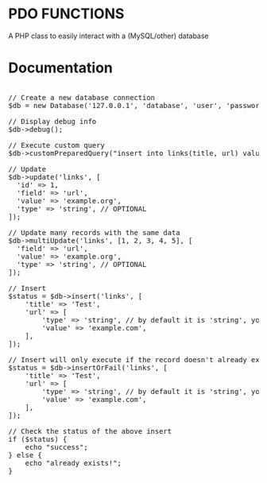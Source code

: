 # PDO FUNCTIONS
A PHP class to easily interact with a (MySQL/other) database

# Documentation

<pre>

// Create a new database connection
$db = new Database('127.0.0.1', 'database', 'user', 'password');

// Display debug info
$db->debug();

// Execute custom query
$db->customPreparedQuery("insert into links(title, url) values('Test', 'example.com')");

// Update
$db->update('links', [
  'id' => 1,
  'field' => 'url',
  'value' => 'example.org',
  'type' => 'string', // OPTIONAL
]);

// Update many records with the same data
$db->multiUpdate('links', [1, 2, 3, 4, 5], [
  'field' => 'url',
  'value' => 'example.org',
  'type' => 'string', // OPTIONAL
]);

// Insert
$status = $db->insert('links', [
	'title' => 'Test',
	'url' => [
		'type' => 'string', // by default it is 'string', you can use 'integer' as well
		'value' => 'example.com',
	],
]);

// Insert will only execute if the record doesn't already exist
$status = $db->insertOrFail('links', [
	'title' => 'Test',
	'url' => [
		'type' => 'string', // by default it is 'string', you can use 'integer' as well
		'value' => 'example.com',
	],
]);

// Check the status of the above insert
if ($status) {
	echo "success";
} else {
	echo "already exists!";
}

</pre>
